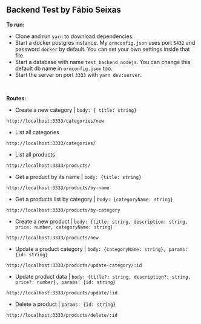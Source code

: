 <h2>Backend Test by Fábio Seixas</h2>

<strong>To run:</strong>

- Clone and run `yarn` to download dependencies.
- Start a docker postgres instance. My `ormconfig.json` uses port `5432` and password `docker` by default. You can set your own settings inside that file.
- Start a database with name `test_backend_nodejs`. You can change this default db name in `ormconfig.json` too.
- Start the server on port `3333` with `yarn dev:server`.

<br>

<strong>Routes:</strong>

- Create a new category | `body: { title: string}`

`http://localhost:3333/categories/new`

- List all categories

`http://localhost:3333/categories/`

- List all products

`http://localhost:3333/products/`

- Get a product by its name | `body: {title: string}`

`http://localhost:3333/products/by-name`


- Get a products list by category | `body: {categoryName: string}`

`http://localhost:3333/products/by-category`


- Create a new product | `body: {title: string, description: string, price: number, categoryName: string}`

`http://localhost:3333/products/new`


- Update a product category | `body: {categoryName: string}, params: {id: string}`

`http://localhost:3333/products/update-category/:id`


- Update product data | `body: {title?: string, description?: string, price?: number}, params: {id: string}`

`http://localhost:3333/products/update/:id`


- Delete a product | `params: {id: string}`

`http://localhost:3333/products/delete/:id`